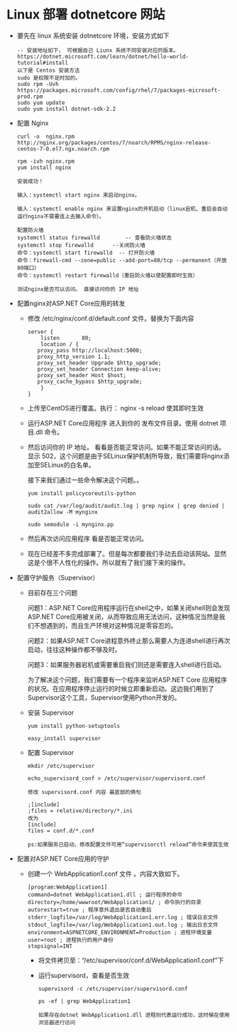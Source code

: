 # Linux 部署 dotnetcore 网站

* 要先在 linux 系统安装 dotnetcore 环境，安装方式如下

  ```
  -- 安装地址如下， 可根据自己 Liunx 系统不同安装对应的版本。
  https://dotnet.microsoft.com/learn/dotnet/hello-world-tutorial#install
  以下是 Centos 安装方法
  sudo 是权限不足时加的。
  sudo rpm -Uvh https://packages.microsoft.com/config/rhel/7/packages-microsoft-prod.rpm
  sudo yum update
  sudo yum install dotnet-sdk-2.2
  ```

* 配置 Nginx 

  ```
  curl -o  nginx.rpm http://nginx.org/packages/centos/7/noarch/RPMS/nginx-release-centos-7-0.el7.ngx.noarch.rpm

  rpm -ivh nginx.rpm
  yum install nginx

  安装成功！

  输入：systemctl start nginx 来启动nginx。

  输入：systemctl enable nginx 来设置nginx的开机启动（linux宕机、重启会自动运行nginx不需要连上去输入命令）。

  配置防火墙
  systemctl status firewalld 		-- 查看防火墙状态 
  systemctl stop firewalld 		--关闭防火墙
  命令：systemctl start firewalld  -- 打开防火墙
  命令：firewall-cmd --zone=public --add-port=80/tcp --permanent（开放80端口）
  命令：systemctl restart firewalld（重启防火墙以使配置即时生效）

  测试nginx是否可以访问。 直接访问你的 IP 地址
  ```

*  配置nginx对ASP.NET Core应用的转发

   * 修改 /etc/nginx/conf.d/default.conf 文件。替换为下面内容

     ```
     server {
         listen       80;
         location / {
     	proxy_pass http://localhost:5000;
     	proxy_http_version 1.1;
     	proxy_set_header Upgrade $http_upgrade;
     	proxy_set_header Connection keep-alive;
     	proxy_set_header Host $host;
     	proxy_cache_bypass $http_upgrade;
         }
     }
     ```

   * 上传至CentOS进行覆盖。执行： nginx -s reload 使其即时生效

   * 运行ASP.NET Core应用程序  进入到你的 发布文件目录。使用 dotnet  项目.dll 命令。

   * 然后访问你的 IP 地址。 看看是否能正常访问。如果不能正常访问的话。显示 502，这个问题是由于SELinux保护机制所导致，我们需要将nginx添加至SELinux的白名单。

     接下来我们通过一些命令解决这个问题。。

     ```
     yum install policycoreutils-python

     sudo cat /var/log/audit/audit.log | grep nginx | grep denied | audit2allow -M mynginx

     sudo semodule -i mynginx.pp
     ```

   * 然后再次访问应用程序 看是否能正常访问。

   * 现在已经差不多完成部署了。但是每次都要我们手动去启动该网站。显然这是个很不人性化的操作。所以就有了我们接下来的操作。

*  配置守护服务（Supervisor）

   * 目前存在三个问题

     问题1：ASP.NET Core应用程序运行在shell之中，如果关闭shell则会发现ASP.NET Core应用被关闭，从而导致应用无法访问，这种情况当然是我们不想遇到的，而且生产环境对这种情况是零容忍的。

     问题2：如果ASP.NET Core进程意外终止那么需要人为连进shell进行再次启动，往往这种操作都不够及时。

     问题3：如果服务器宕机或需要重启我们则还是需要连入shell进行启动。

     为了解决这个问题，我们需要有一个程序来监听ASP.NET Core 应用程序的状况。在应用程序停止运行的时候立即重新启动。这边我们用到了Supervisor这个工具，Supervisor使用Python开发的。

   * 安装 Supervisor

     ```
     yum install python-setuptools

     easy_install supervisor
     ```

   * 配置  Supervisor

     ```
     mkdir /etc/supervisor

     echo_supervisord_conf > /etc/supervisor/supervisord.conf

     修改 supervisord.conf 内容 最底部的俩句

     ;[include]
     ;files = relative/directory/*.ini
     改为
     [include]
     files = conf.d/*.conf

     ps:如果服务已启动，修改配置文件可用“supervisorctl reload”命令来使其生效
     ```

*  配置对ASP.NET Core应用的守护

   * 创建一个 WebApplication1.conf 文件 。内容大致如下。

     ```
     [program:WebApplication1]
     command=dotnet WebApplication1.dll ; 运行程序的命令
     directory=/home/wwwroot/WebApplication1/ ; 命令执行的目录
     autorestart=true ; 程序意外退出是否自动重启
     stderr_logfile=/var/log/WebApplication1.err.log ; 错误日志文件
     stdout_logfile=/var/log/WebApplication1.out.log ; 输出日志文件
     environment=ASPNETCORE_ENVIRONMENT=Production ; 进程环境变量
     user=root ; 进程执行的用户身份
     stopsignal=INT
     ```

     * 将文件拷贝至：“/etc/supervisor/conf.d/WebApplication1.conf”下

     * 运行supervisord，查看是否生效

       ```
       supervisord -c /etc/supervisor/supervisord.conf

       ps -ef | grep WebApplication1

       如果存在dotnet WebApplication1.dll 进程则代表运行成功，这时候在使用浏览器进行访问
       ```

       ​

